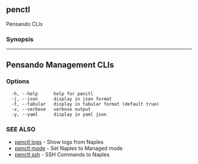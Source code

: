 ## penctl

Pensando CLIs

### Synopsis



--------------------------
 Pensando Management CLIs 
--------------------------


### Options

```
  -h, --help      help for penctl
  -j, --json      display in json format
  -t, --tabular   display in tabular format (default true)
  -v, --verbose   verbose output
  -y, --yaml      display in yaml json
```

### SEE ALSO
* [penctl logs](penctl_logs.md)	 - Show logs from Naples
* [penctl mode](penctl_mode.md)	 - Set Naples to Managed mode
* [penctl ssh](penctl_ssh.md)	 - SSH Commands to Naples

